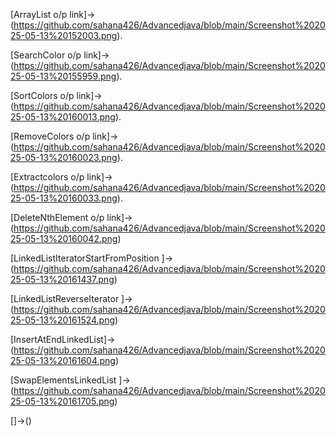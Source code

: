 [ArrayList o/p link]->(https://github.com/sahana426/Advancedjava/blob/main/Screenshot%202025-05-13%20152003.png).

[SearchColor o/p link]->(https://github.com/sahana426/Advancedjava/blob/main/Screenshot%202025-05-13%20155959.png).

[SortColors o/p link]->(https://github.com/sahana426/Advancedjava/blob/main/Screenshot%202025-05-13%20160013.png).

[RemoveColors o/p link]->(https://github.com/sahana426/Advancedjava/blob/main/Screenshot%202025-05-13%20160023.png).

[Extractcolors o/p link]->(https://github.com/sahana426/Advancedjava/blob/main/Screenshot%202025-05-13%20160033.png).

[DeleteNthElement o/p link]->(https://github.com/sahana426/Advancedjava/blob/main/Screenshot%202025-05-13%20160042.png)

[LinkedListIteratorStartFromPosition ]->(https://github.com/sahana426/Advancedjava/blob/main/Screenshot%202025-05-13%20161437.png)

[LinkedListReverseIterator ]->(https://github.com/sahana426/Advancedjava/blob/main/Screenshot%202025-05-13%20161524.png)

[InsertAtEndLinkedList]->(https://github.com/sahana426/Advancedjava/blob/main/Screenshot%202025-05-13%20161604.png)

[SwapElementsLinkedList ]->(https://github.com/sahana426/Advancedjava/blob/main/Screenshot%202025-05-13%20161705.png)

[]->()


